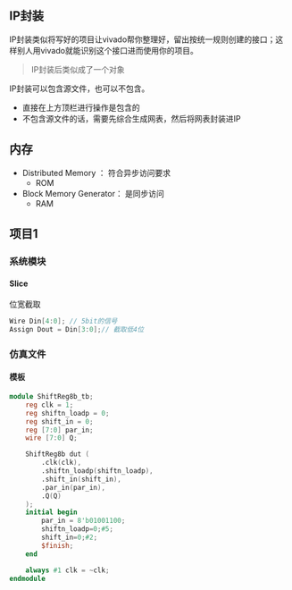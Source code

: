 ## IP封装

IP封装类似将写好的项目让vivado帮你整理好，留出按统一规则创建的接口；这样别人用vivado就能识别这个接口进而使用你的项目。

> IP封装后类似成了一个对象

IP封装可以包含源文件，也可以不包含。

- 直接在上方顶栏进行操作是包含的
- 不包含源文件的话，需要先综合生成网表，然后将网表封装进IP

## 内存

- Distributed Memory ： 符合异步访问要求 
  - ROM
- Block Memory Generator： 是同步访问
  - RAM

## 项目1

### 系统模块

#### Slice

位宽截取

```verilog
Wire Din[4:0]; // 5bit的信号
Assign Dout = Din[3:0];// 截取低4位
```

### 仿真文件

#### 模板

```verilog
module ShiftReg8b_tb;
    reg clk = 1;
    reg shiftn_loadp = 0;
    reg shift_in = 0;
    reg [7:0] par_in;
    wire [7:0] Q;

    ShiftReg8b dut (
        .clk(clk),
        .shiftn_loadp(shiftn_loadp),
        .shift_in(shift_in),
        .par_in(par_in),
        .Q(Q)
    );
    initial begin
        par_in = 8'b01001100;
        shiftn_loadp=0;#5;
        shift_in=0;#2;
        $finish;
    end

    always #1 clk = ~clk;
endmodule

```

